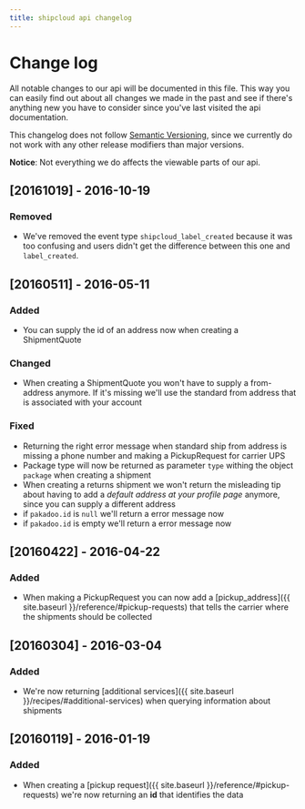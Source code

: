 ```yaml
---
title: shipcloud api changelog
---
```


# Change log
All notable changes to our api will be documented in this file. This way you can easily find out
about all changes we made in the past and see if there's anything new you have to consider since
you've last visited the api documentation.

This changelog does not follow [Semantic Versioning](http://semver.org/), since we currently do not
work with any other release modifiers than major versions.

**Notice**: Not everything we do affects the viewable parts of our api.


## [20161019] - 2016-10-19

### Removed
- We've removed the event type `shipcloud_label_created` because it was too confusing and users
didn't get the difference between this one and `label_created`.

## [20160511] - 2016-05-11

### Added
- You can supply the id of an address now when creating a ShipmentQuote

### Changed
- When creating a ShipmentQuote you won't have to supply a from-address anymore. If it's missing
  we'll use the standard from address that is associated with your account

### Fixed
- Returning the right error message when standard ship from address is missing a phone number and
  making a PickupRequest for carrier UPS
- Package type will now be returned as parameter ```type``` withing the object ```package``` when
  creating a shipment
- When creating a returns shipment we won't return the misleading tip about having to add a
  _default address at your profile page_ anymore, since you can supply a different address
- if ```pakadoo.id``` is ```null``` we'll return a error message now
- if ```pakadoo.id``` is empty we'll return a error message now

## [20160422] - 2016-04-22

### Added
- When making a PickupRequest you can now add a [pickup_address]({{ site.baseurl }}/reference/#pickup-requests)
  that tells the carrier where the shipments should be collected

## [20160304] - 2016-03-04

### Added
- We're now returning [additional services]({{ site.baseurl }}/recipes/#additional-services)
  when querying information about shipments

## [20160119] - 2016-01-19

### Added
- When creating a [pickup request]({{ site.baseurl }}/reference/#pickup-requests)
  we're now returning an **id** that identifies the data
